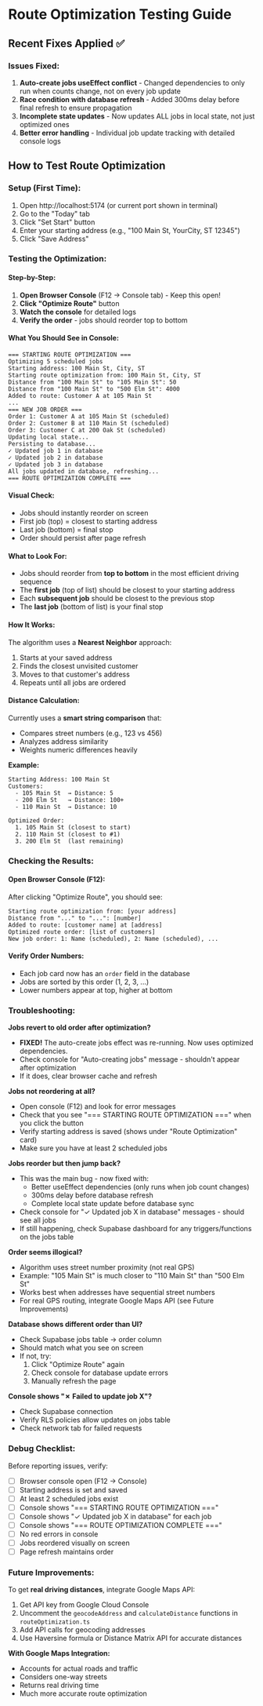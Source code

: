 # Route Optimization Testing Guide

## Recent Fixes Applied ✅

### Issues Fixed:
1. **Auto-create jobs useEffect conflict** - Changed dependencies to only run when counts change, not on every job update
2. **Race condition with database refresh** - Added 300ms delay before final refresh to ensure propagation
3. **Incomplete state updates** - Now updates ALL jobs in local state, not just optimized ones
4. **Better error handling** - Individual job update tracking with detailed console logs

## How to Test Route Optimization

### Setup (First Time):
1. Open http://localhost:5174 (or current port shown in terminal)
2. Go to the "Today" tab
3. Click "Set Start" button
4. Enter your starting address (e.g., "100 Main St, YourCity, ST 12345")
5. Click "Save Address"

### Testing the Optimization:

#### Step-by-Step:
1. **Open Browser Console** (F12 → Console tab) - Keep this open!
2. **Click "Optimize Route"** button
3. **Watch the console** for detailed logs
4. **Verify the order** - jobs should reorder top to bottom

#### What You Should See in Console:
```
=== STARTING ROUTE OPTIMIZATION ===
Optimizing 5 scheduled jobs
Starting address: 100 Main St, City, ST
Starting route optimization from: 100 Main St, City, ST
Distance from "100 Main St" to "105 Main St": 50
Distance from "100 Main St" to "500 Elm St": 4000
Added to route: Customer A at 105 Main St
...
=== NEW JOB ORDER ===
Order 1: Customer A at 105 Main St (scheduled)
Order 2: Customer B at 110 Main St (scheduled)
Order 3: Customer C at 200 Oak St (scheduled)
Updating local state...
Persisting to database...
✓ Updated job 1 in database
✓ Updated job 2 in database
✓ Updated job 3 in database
All jobs updated in database, refreshing...
=== ROUTE OPTIMIZATION COMPLETE ===
```

#### Visual Check:
- Jobs should instantly reorder on screen
- First job (top) = closest to starting address
- Last job (bottom) = final stop
- Order should persist after page refresh

#### What to Look For:
- Jobs should reorder from **top to bottom** in the most efficient driving sequence
- The **first job** (top of list) should be closest to your starting address
- Each **subsequent job** should be closest to the previous stop
- The **last job** (bottom of list) is your final stop

#### How It Works:
The algorithm uses a **Nearest Neighbor** approach:
1. Starts at your saved address
2. Finds the closest unvisited customer
3. Moves to that customer's address
4. Repeats until all jobs are ordered

#### Distance Calculation:
Currently uses a **smart string comparison** that:
- Compares street numbers (e.g., 123 vs 456)
- Analyzes address similarity
- Weights numeric differences heavily

**Example:**
```
Starting Address: 100 Main St
Customers:
  - 105 Main St  → Distance: 5
  - 200 Elm St   → Distance: 100+
  - 110 Main St  → Distance: 10

Optimized Order:
  1. 105 Main St (closest to start)
  2. 110 Main St (closest to #1)
  3. 200 Elm St  (last remaining)
```

### Checking the Results:

#### Open Browser Console (F12):
After clicking "Optimize Route", you should see:
```
Starting route optimization from: [your address]
Distance from "..." to "...": [number]
Added to route: [customer name] at [address]
Optimized route order: [list of customers]
New job order: 1: Name (scheduled), 2: Name (scheduled), ...
```

#### Verify Order Numbers:
- Each job card now has an `order` field in the database
- Jobs are sorted by this order (1, 2, 3, ...)
- Lower numbers appear at top, higher at bottom

### Troubleshooting:

**Jobs revert to old order after optimization?**
- **FIXED!** The auto-create jobs effect was re-running. Now uses optimized dependencies.
- Check console for "Auto-creating jobs" message - shouldn't appear after optimization
- If it does, clear browser cache and refresh

**Jobs not reordering at all?**
- Open console (F12) and look for error messages
- Check that you see "=== STARTING ROUTE OPTIMIZATION ===" when you click the button
- Verify starting address is saved (shows under "Route Optimization" card)
- Make sure you have at least 2 scheduled jobs

**Jobs reorder but then jump back?**
- This was the main bug - now fixed with:
  - Better useEffect dependencies (only runs when job count changes)
  - 300ms delay before database refresh
  - Complete local state update before database sync
- Check console for "✓ Updated job X in database" messages - should see all jobs
- If still happening, check Supabase dashboard for any triggers/functions on the jobs table

**Order seems illogical?**
- Algorithm uses street number proximity (not real GPS)
- Example: "105 Main St" is much closer to "110 Main St" than "500 Elm St"
- Works best when addresses have sequential street numbers
- For real GPS routing, integrate Google Maps API (see Future Improvements)

**Database shows different order than UI?**
- Check Supabase jobs table → order column
- Should match what you see on screen
- If not, try:
  1. Click "Optimize Route" again
  2. Check console for database update errors
  3. Manually refresh the page

**Console shows "✗ Failed to update job X"?**
- Check Supabase connection
- Verify RLS policies allow updates on jobs table
- Check network tab for failed requests

### Debug Checklist:

Before reporting issues, verify:
- [ ] Browser console open (F12 → Console)
- [ ] Starting address is set and saved
- [ ] At least 2 scheduled jobs exist
- [ ] Console shows "=== STARTING ROUTE OPTIMIZATION ==="
- [ ] Console shows "✓ Updated job X in database" for each job
- [ ] Console shows "=== ROUTE OPTIMIZATION COMPLETE ==="
- [ ] No red errors in console
- [ ] Jobs reordered visually on screen
- [ ] Page refresh maintains order

### Future Improvements:

To get **real driving distances**, integrate Google Maps API:

1. Get API key from Google Cloud Console
2. Uncomment the `geocodeAddress` and `calculateDistance` functions in `routeOptimization.ts`
3. Add API calls for geocoding addresses
4. Use Haversine formula or Distance Matrix API for accurate distances

**With Google Maps Integration:**
- Accounts for actual roads and traffic
- Considers one-way streets
- Returns real driving time
- Much more accurate route optimization
